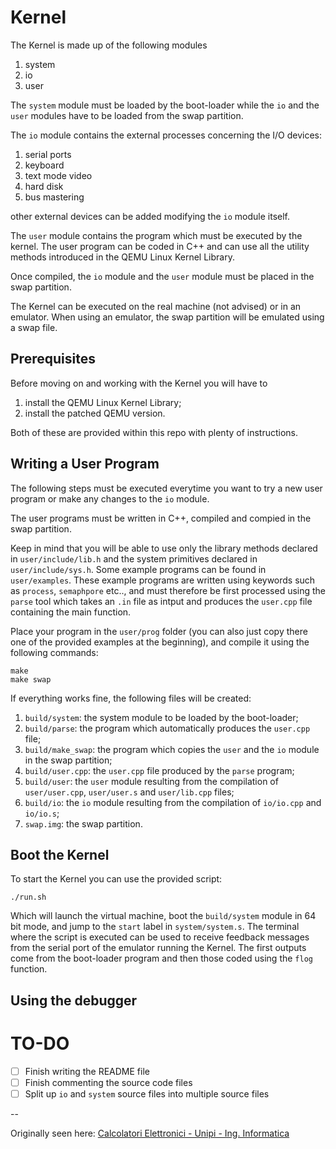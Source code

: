 # Kernel

The Kernel is made up of the following modules

1. system
2. io
3. user

The `system` module must be loaded by the boot-loader while the `io` and the
`user` modules have to be loaded from the swap partition.

The `io` module contains the external processes concerning the I/O devices:

1. serial ports
2. keyboard
3. text mode video
4. hard disk
5. bus mastering

other external devices can be added modifying the `io` module itself.

The `user` module contains the program which must be executed by the kernel. The
user program can be coded in C++ and can use all the utility methods introduced
in the QEMU Linux Kernel Library.

Once compiled, the `io` module and the `user` module must be placed in the swap
partition.

The Kernel can be executed on the real machine (not advised) or in an emulator.
When using an emulator, the swap partition will be emulated using a swap file.

## Prerequisites
Before moving on and working with the Kernel you will have to

1. install the QEMU Linux Kernel Library;
2. install the patched QEMU version.

Both of these are provided within this repo with plenty of instructions.

## Writing a User Program
The following steps must be executed everytime you want to try a new user
program or make any changes to the `io` module.

The user programs must be written in C++, compiled and compied in the swap
partition.

Keep in mind that you will be able to use only the library methods declared in
`user/include/lib.h` and the system primitives declared in `user/include/sys.h`.
Some example programs can be found in `user/examples`. These example programs
are written using keywords such as `process`, `semaphpore` etc.., and must
therefore be first processed using the `parse` tool which takes an `.in` file as
intput and produces the `user.cpp` file containing the main function.

Place your program in the `user/prog` folder (you can also just copy there one
of the provided examples at the beginning), and compile it using the following
commands:
```console
make
make swap
```

If everything works fine, the following files will be created:

1. `build/system`: the system module to be loaded by the boot-loader;
2. `build/parse`: the program which automatically produces the `user.cpp` file;
3. `build/make_swap`: the program which copies the `user` and the `io` module in
the swap partition;
4. `build/user.cpp`: the `user.cpp` file produced by the `parse` program;
5. `build/user`: the `user` module resulting from the compilation of
`user/user.cpp`, `user/user.s` and `user/lib.cpp` files;
6. `build/io`: the `io` module resulting from the compilation of `io/io.cpp` and
`io/io.s`;
7. `swap.img`: the swap partition.

## Boot the Kernel
To start the Kernel you can use the provided script:
```console
./run.sh
```
Which will launch the virtual machine, boot the `build/system` module in 64 bit
mode, and jump to the `start` label in `system/system.s`. The terminal where the
script is executed can be used to receive feedback messages from the serial port
of the emulator running the Kernel. The first outputs come from the boot-loader
program and then those coded using the `flog` function.

## Using the debugger


# TO-DO
- [ ] Finish writing the README file
- [ ] Finish commenting the source code files
- [ ] Split up `io` and `system` source files into multiple source files

--

Originally seen here: [Calcolatori Elettronici - Unipi - Ing. Informatica](http://calcolatori.iet.unipi.it/)

